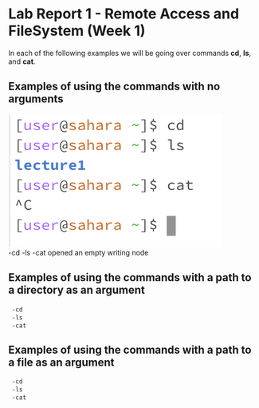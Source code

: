 # Lab Report 1 - Remote Access and FileSystem (Week 1)
In each of the following examples we will be going over commands **cd**, **ls**, and **cat**.
## Examples of using the commands with no arguments
![Image](ex1.png) <br>
     -cd
     -ls
     -cat opened an empty writing node
## Examples of using the commands with a path to a directory as an argument
     -cd
     -ls
     -cat
## Examples of using the commands with a path to a file as an argument
     -cd
     -ls
     -cat
